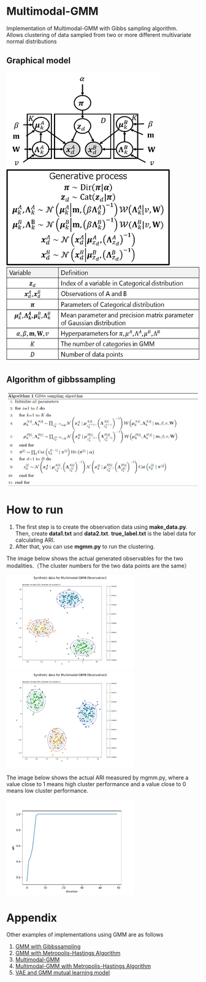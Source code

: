 # Multimodal-GMM


Implementation of Multimodal-GMM with Gibbs sampling algorithm.  
Allows clustering of data sampled from two or more different multivariate normal distributions  


## Graphical model  

<div>
	<img src='/image/mgmm_model.png' height="250px" width="400">
	<img src='/image/gen_process.png' height="250px">
	<img src='/image/define.png' height="250px">
</div>

## Algorithm of gibbssampling  

<div>
	<img src='/image/algorithm1.png' height="250px">
</div>

# How to run

1. The first step is to create the observation data using **make_data.py**. Then, create **data1.txt** and **data2.txt**. **true_label.txt** is the label data for calculating ARI.
2. After that, you can use **mgmm.py** to run the clustering.  

The image below shows the actual generated observables for the two modalities.（The cluster numbers for the two data points are the same）　　
<div>
	<img src='/image/data1.png' height="250px">
	<img src='/image/data2.png' height="250px">
</div>

The image below shows the actual ARI measured by mgmm.py, where a value close to 1 means high cluster performance and a value close to 0 means low cluster performance.  

<div>
	<img src='/image/ari.png' height="250px">
</div>

# Appendix
Other examples of implementations using GMM are as follows  
1. [GMM with Gibbssampling](https://github.com/is0383kk/GMM-Gibbs)
2. [GMM with Metropolis-Hastings Algorithm](https://github.com/is0383kk/GMM-MetropolisHastings)
3. [Multimodal-GMM](https://github.com/is0383kk/Multimodal-GMM)
4. [Multimodal-GMM with Metropolis-Hastings Algorithm](https://github.com/is0383kk/Inter-GMM)
5. [VAE and GMM mutual learning model](https://github.com/is0383kk/Pytorch_VAE-GMM)
